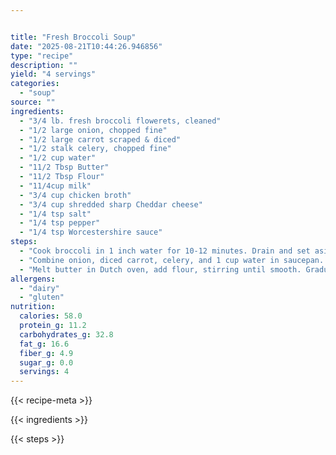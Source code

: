 ```yaml
---


title: "Fresh Broccoli Soup"
date: "2025-08-21T10:44:26.946856"
type: "recipe"
description: ""
yield: "4 servings"
categories:
  - "soup"
source: ""
ingredients:
  - "3/4 lb. fresh broccoli flowerets, cleaned"
  - "1/2 large onion, chopped fine"
  - "1/2 large carrot scraped & diced"
  - "1/2 stalk celery, chopped fine"
  - "1/2 cup water"
  - "11/2 Tbsp Butter"
  - "11/2 Tbsp Flour"
  - "11/4cup milk"
  - "3/4 cup chicken broth"
  - "3/4 cup shredded sharp Cheddar cheese"
  - "1/4 tsp salt"
  - "1/4 tsp pepper"
  - "1/4 tsp Worcestershire sauce"
steps:
  - "Cook broccoli in 1 inch water for 10-12 minutes. Drain and set aside."
  - "Combine onion, diced carrot, celery, and 1 cup water in saucepan. Bring to boil, turn down and simmer 15 minutes. Cool, but do not drain. Process vegetables and water in blender until smooth."
  - "Melt butter in Dutch oven, add flour, stirring until smooth. Gradually add milk, cook, stirring constantly until thick. Add broccoli, pureed vegetables, broth, and last four ingredients. Cook over low heat, stirring occasionally until cheese melts. Makes 4 cups."
allergens:
  - "dairy"
  - "gluten"
nutrition:
  calories: 58.0
  protein_g: 11.2
  carbohydrates_g: 32.8
  fat_g: 16.6
  fiber_g: 4.9
  sugar_g: 0.0
  servings: 4
---
```


{{< recipe-meta >}}

{{< ingredients >}}

{{< steps >}}

